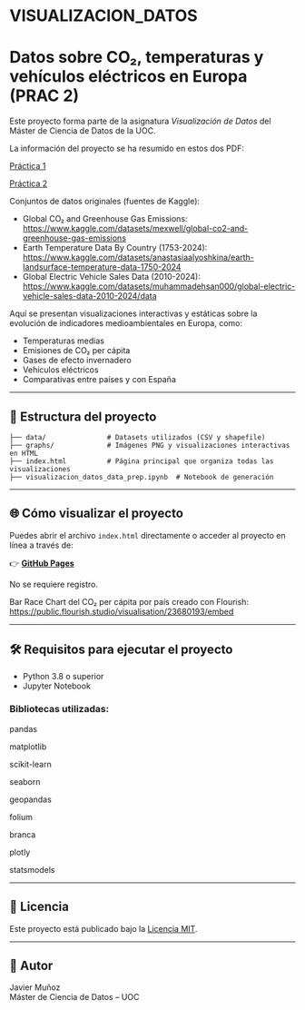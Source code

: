# VISUALIZACION_DATOS

# Datos sobre CO₂, temperaturas y vehículos eléctricos en Europa (PRAC 2)

Este proyecto forma parte de la asignatura *Visualización de Datos* del Máster de Ciencia de Datos de la UOC.

La información del proyecto se ha resumido en estos dos PDF:

[Práctica 1](https://github.com/jmura84/VISUALIZACION_DATOS/blob/main/jmura84_visualizacion_datos_PRAC1.pdf)

[Práctica 2](https://github.com/jmura84/VISUALIZACION_DATOS/blob/main/jmura84_visualizacion_datos_PRAC2.pdf)

Conjuntos de datos originales (fuentes de Kaggle):

- Global CO₂ and Greenhouse Gas Emissions: https://www.kaggle.com/datasets/mexwell/global-co2-and-greenhouse-gas-emissions
- Earth Temperature Data By Country (1753-2024): https://www.kaggle.com/datasets/anastasiaalyoshkina/earth-landsurface-temperature-data-1750-2024
- Global Electric Vehicle Sales Data (2010-2024): https://www.kaggle.com/datasets/muhammadehsan000/global-electric-vehicle-sales-data-2010-2024/data


Aquí se presentan visualizaciones interactivas y estáticas sobre la evolución de indicadores medioambientales en Europa, como:

- Temperaturas medias
- Emisiones de CO₂ per cápita
- Gases de efecto invernadero
- Vehículos eléctricos
- Comparativas entre países y con España

---

## 📁 Estructura del proyecto

```
├── data/               # Datasets utilizados (CSV y shapefile)
├── graphs/             # Imágenes PNG y visualizaciones interactivas en HTML
├── index.html          # Página principal que organiza todas las visualizaciones
├── visualizacion_datos_data_prep.ipynb  # Notebook de generación
```

---

## 🌐 Cómo visualizar el proyecto

Puedes abrir el archivo `index.html` directamente o acceder al proyecto en línea a través de:

👉 **[GitHub Pages](https://jmura84.github.io/VISUALIZACION_DATOS/)**  

No se requiere registro.

Bar Race Chart del CO₂ per cápita por país creado con Flourish:
https://public.flourish.studio/visualisation/23680193/embed

---

## 🛠️ Requisitos para ejecutar el proyecto

- Python 3.8 o superior
- Jupyter Notebook

### Bibliotecas utilizadas:

pandas

matplotlib

scikit-learn

seaborn

geopandas

folium

branca

plotly

statsmodels

---



## 📜 Licencia

Este proyecto está publicado bajo la [Licencia MIT](LICENSE).

---

## 👤 Autor

Javier Muñoz  
Máster de Ciencia de Datos – UOC
